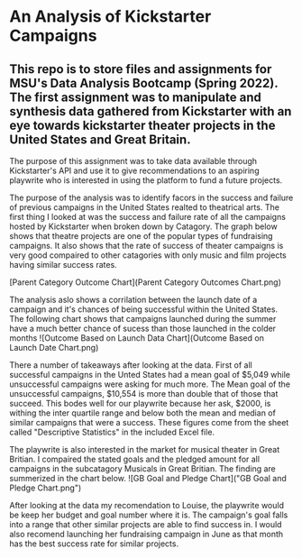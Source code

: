 # An Analysis of Kickstarter Campaigns
This repo is to store files and assignments for MSU's Data Analysis Bootcamp (Spring 2022).
The first assignment was to manipulate and synthesis data gathered from Kickstarter with an eye towards kickstarter theater projects in the United States and Great Britain.
---

The purpose of this assignment was to take data available through Kickstarter's API and use it to give recommendations to an aspiring playwrite who is interested in using the platform to fund a future projects.

The purpose of the analysis was to identify facors in the success and failure of previous campaigns in the United States realted to theatrical arts. The first thing I looked at was the success and failure rate of all the campaigns hosted by Kickstarter when broken down by Catagory. The graph below shows that theatre projects are one of the popular types of fundraising campaigns. It also shows that the rate of success of theater campaigns is very good compaired to other catagories with only music and film projects having similar success rates.

[Parent Category Outcome Chart](Parent Category Outcomes Chart.png)

The analysis aslo shows a corrilation between the launch date of a campaign and it's chances of being successful within the United States. The following chart shows that campaigns launched during the summer have a much better chance of sucess than those launched in the colder months
![Outcome Based on Launch Data Chart](Outcome Based on Launch Date Chart.png)

There a number of takeaways after looking at the data. First of all successful campaigns in the Unted States had a mean goal of $5,049 while unsuccessful campaigns were asking for much more. The Mean goal of the unsuccessful campaigns, $10,554 is more than double that of those that succeed. This bodes well for our playwrite because her ask, $2000, is withing the inter quartile range and below both the mean and median of similar campaigns that were a success. These figures come from the sheet called "Descriptive Statistics" in the included Excel file.

The playwrite is also interested in the market for musical theater in Great Britian. I compaired the stated goals and the pledged amount for all campaigns in the subcatagory Musicals in Great Britian. The finding are summerized in the chart below.
![GB Goal and Pledge Chart]("GB Goal and Pledge Chart.png")

After looking at the data my recomendation to Louise, the playwrite would be keep her budget and goal number where it is. The campaign's goal falls into a range that other similar projects are able to find success in. I would also recomend launching her fundraising campaign in June as that month has the best success rate for similar projects.
